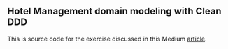 Hotel Management domain modeling with Clean DDD
---

This is source code for the exercise discussed in this
Medium [article](https://medium.com/unil-ci-software-engineering/clean-ddd-lessons-domain-modeling-exercise-a3640ada7fa4).